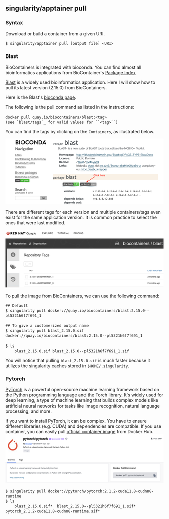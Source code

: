 ## singularity/apptainer pull
### Syntax
Download or build a container from a given URI. 
```
$ singularity/apptainer pull [output file] <URI>
```

### Blast
BioContainers is integrated with bioconda. You can find almost all bioinformatics applications from BioContainer's [Package Index](https://bioconda.github.io/conda-package_index.html)

[Blast](http://blast.ncbi.nlm.nih.gov/Blast.cgi?PAGE_TYPE=BlastDocs) is a widely used bioinformatics application. Here I will show how to pull its latest version (2.15.0) from BioContainers. 

Here is the Blast's [bioconda page](https://bioconda.github.io/recipes/blast/README.html#package-blast).

The following is the pull command as listed in the instructions:
```
docker pull quay.io/biocontainers/blast:<tag>
(see `blast/tags`_ for valid values for ``<tag>``)
```

You can find the tags by clicking on the `Containers`, as illustrated below. 

![Biocontainer containers](../images/blast1.png)

There are different tags for each version and multiple containers/tags even exist for the same application version. It is common practice to select the ones that were last modified.

![Biocontainer tags](../images/blast2.png)

To pull the image from BioContainers, we can use the following command:
```
## Default
$ singularity pull docker://quay.io/biocontainers/blast:2.15.0--pl5321h6f7f691_1

## To give a customerized output name
$ singularity pull blast_2.15.0.sif docker://quay.io/biocontainers/blast:2.15.0--pl5321h6f7f691_1

$ ls 
    blast_2.15.0.sif blast_2.15.0--pl5321h6f7f691_1.sif 
```
You will notice that pulling `blast_2.15.0.sif` is much faster because it utilizes the singularity caches stored in `$HOME/.singularity`.

### Pytorch
[PyTorch](https://pytorch.org) is a powerful open-source machine learning framework based on the Python programming language and the Torch library. It's widely used for deep learning, a type of machine learning that builds complex models like artificial neural networks for tasks like image recognition, natural language processing, and more.

If you want to install PyTorch, it can be complex. You have to ensure different libraries (e.g. CUDA) and dependencies are compatible. If you use container, you can easily pull [official container image](https://hub.docker.com/r/pytorch/pytorch) from Docker Hub. 
![torch](../images/pytorch.png)

```
$ singularity pull docker://pytorch/pytorch:2.1.2-cuda11.8-cudnn8-runtime
$ ls
    blast_2.15.0.sif*  blast_2.15.0--pl5321h6f7f691_1.sif*  pytorch_2.1.2-cuda11.8-cudnn8-runtime.sif*
```


